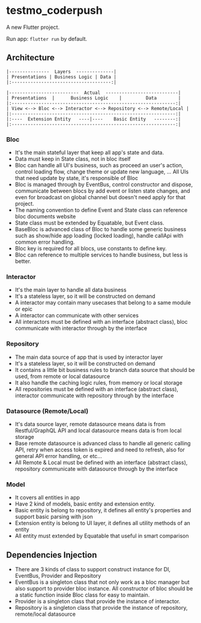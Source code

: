 # testmo_coderpush

A new Flutter project.

Run app: `flutter run` by default.

## Architecture
```
|---------------  Layers  --------------|  
| Presentations | Business Logic | Data |  
|:-------------------------------------:|  
  
|--------------------------  Actual  ---------------------------|  
| Presentations  |      Business Logic    |         Data        |  
|:-------------------------------------------------------------:|  
| View <--> Bloc <--> Interactor <--> Repository <--> Remote/Local |  
|:-------------------------------------------------------------:|  
|:----  Extension Entity   ----|----    Basic Entity   --------:|  
|:-------------------------------------------------------------:|  
```

### Bloc
- It's the main stateful layer that keep all app's state and data.
- Data must keep in State class, not in bloc itself
- Bloc can handle all UI's business, such as proceed an user's action, control loading flow, change theme or update new language,
  ... All UIs that need update by state, it's responsible of Bloc
- Bloc is managed through by EventBus, control constructor and dispose, communicate between blocs by add event or listen state changes,
  and even for broadcast on global channel but doesn't need apply for that project.
- The naming convention to define Event and State class can reference bloc documents website
- State class must be extended by Equatable, but Event class.
- BaseBloc is advanced class of Bloc to handle some generic business such as show/hide app loading (locked loading), handle callApi with common error handling.
- Bloc key is required for all blocs, use constants to define key.
- Bloc can reference to multiple services to handle business, but less is better.

### Interactor
- It's the main layer to handle all data business
- It's a stateless layer, so it will be constructed on demand
- A interactor may contain many usecases that belong to a same module or epic
- A interactor can communicate with other services
- All interactors must be defined with an interface (abstract class), bloc communicate with interactor through by the interface

### Repository
- The main data source of app that is used by interactor layer
- It's a stateless layer, so it will be constructed on demand
- It contains a little bit business rules to branch data source that should be used, from remote or local datasource
- It also handle the caching logic rules, from memory or local storage
- All repositories must be defined with an interface (abstract class), interactor communicate with repository through by the interface

### Datasource (Remote/Local)
- It's data source layer, remote datasource means data is from Restful/GraphQL API and local datasource means data is from local storage
- Base remote datasource is advanced class to handle all generic calling API, retry when access token is expired
  and need to refresh, also for general API error handling, or etc...
- All Remote & Local must be defined with an interface (abstract class), repository communicate with datasource through by the interface

### Model
- It covers all entities in app
- Have 2 kind of models, basic entity and extension entity.
- Basic entity is belong to repository, it defines all entity's properties and support basic parsing with json
- Extension entity is belong to UI layer, it defines all utility methods of an entity
- All entity must extended by Equatable that useful in smart comparison

## Dependencies Injection
- There are 3 kinds of class to support construct instance for DI, EventBus, Provider and Repository
- EventBus is a singleton class that not only work as a bloc manager but also support to provider bloc instance.
  All constructor of bloc should be a static function inside Bloc class for easy to maintain.
- Provider is a singleton class that provide the instance of interactor.
- Repository is a singleton class that provide the instance of repository, remote/local datasource
